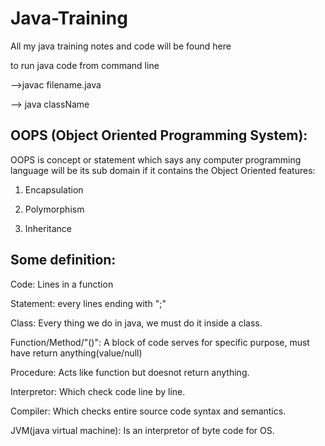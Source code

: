# Java-Training
All my java training notes and code will be found here

to run java code from command line

-->javac filename.java 

--> java className
## OOPS (Object Oriented Programming System):
OOPS is concept or statement which says any computer programming language will be its sub domain if it contains the Object Oriented features:
1. Encapsulation 

2. Polymorphism

3. Inheritance

## Some definition:
Code: Lines in a function

Statement: every lines ending with ";"

Class: Every thing we do in java, we must do it inside a class.

Function/Method/"()": A block of code serves for specific purpose, must have return anything(value/null)

Procedure: Acts like function but doesnot return anything.

Interpretor: Which check code line by line.

Compiler: Which checks entire source code syntax and semantics.

JVM(java virtual machine): Is an interpretor of byte code for OS.

